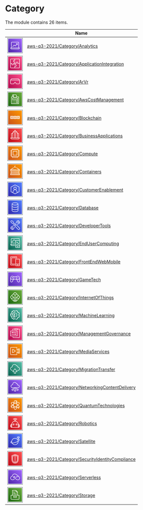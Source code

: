 # Category

The module contains 26 items.



| |Name|
|:---:|---|
| ![illustration of aws-q3-2021/Category/Analytics](../../aws-q3-2021/Category/Analytics.png) | [aws-q3-2021/Category/Analytics](../../aws-q3-2021/Category/Analytics.md) |
| ![illustration of aws-q3-2021/Category/ApplicationIntegration](../../aws-q3-2021/Category/ApplicationIntegration.png) | [aws-q3-2021/Category/ApplicationIntegration](../../aws-q3-2021/Category/ApplicationIntegration.md) |
| ![illustration of aws-q3-2021/Category/ArVr](../../aws-q3-2021/Category/ArVr.png) | [aws-q3-2021/Category/ArVr](../../aws-q3-2021/Category/ArVr.md) |
| ![illustration of aws-q3-2021/Category/AwsCostManagement](../../aws-q3-2021/Category/AwsCostManagement.png) | [aws-q3-2021/Category/AwsCostManagement](../../aws-q3-2021/Category/AwsCostManagement.md) |
| ![illustration of aws-q3-2021/Category/Blockchain](../../aws-q3-2021/Category/Blockchain.png) | [aws-q3-2021/Category/Blockchain](../../aws-q3-2021/Category/Blockchain.md) |
| ![illustration of aws-q3-2021/Category/BusinessApplications](../../aws-q3-2021/Category/BusinessApplications.png) | [aws-q3-2021/Category/BusinessApplications](../../aws-q3-2021/Category/BusinessApplications.md) |
| ![illustration of aws-q3-2021/Category/Compute](../../aws-q3-2021/Category/Compute.png) | [aws-q3-2021/Category/Compute](../../aws-q3-2021/Category/Compute.md) |
| ![illustration of aws-q3-2021/Category/Containers](../../aws-q3-2021/Category/Containers.png) | [aws-q3-2021/Category/Containers](../../aws-q3-2021/Category/Containers.md) |
| ![illustration of aws-q3-2021/Category/CustomerEnablement](../../aws-q3-2021/Category/CustomerEnablement.png) | [aws-q3-2021/Category/CustomerEnablement](../../aws-q3-2021/Category/CustomerEnablement.md) |
| ![illustration of aws-q3-2021/Category/Database](../../aws-q3-2021/Category/Database.png) | [aws-q3-2021/Category/Database](../../aws-q3-2021/Category/Database.md) |
| ![illustration of aws-q3-2021/Category/DeveloperTools](../../aws-q3-2021/Category/DeveloperTools.png) | [aws-q3-2021/Category/DeveloperTools](../../aws-q3-2021/Category/DeveloperTools.md) |
| ![illustration of aws-q3-2021/Category/EndUserComputing](../../aws-q3-2021/Category/EndUserComputing.png) | [aws-q3-2021/Category/EndUserComputing](../../aws-q3-2021/Category/EndUserComputing.md) |
| ![illustration of aws-q3-2021/Category/FrontEndWebMobile](../../aws-q3-2021/Category/FrontEndWebMobile.png) | [aws-q3-2021/Category/FrontEndWebMobile](../../aws-q3-2021/Category/FrontEndWebMobile.md) |
| ![illustration of aws-q3-2021/Category/GameTech](../../aws-q3-2021/Category/GameTech.png) | [aws-q3-2021/Category/GameTech](../../aws-q3-2021/Category/GameTech.md) |
| ![illustration of aws-q3-2021/Category/InternetOfThings](../../aws-q3-2021/Category/InternetOfThings.png) | [aws-q3-2021/Category/InternetOfThings](../../aws-q3-2021/Category/InternetOfThings.md) |
| ![illustration of aws-q3-2021/Category/MachineLearning](../../aws-q3-2021/Category/MachineLearning.png) | [aws-q3-2021/Category/MachineLearning](../../aws-q3-2021/Category/MachineLearning.md) |
| ![illustration of aws-q3-2021/Category/ManagementGovernance](../../aws-q3-2021/Category/ManagementGovernance.png) | [aws-q3-2021/Category/ManagementGovernance](../../aws-q3-2021/Category/ManagementGovernance.md) |
| ![illustration of aws-q3-2021/Category/MediaServices](../../aws-q3-2021/Category/MediaServices.png) | [aws-q3-2021/Category/MediaServices](../../aws-q3-2021/Category/MediaServices.md) |
| ![illustration of aws-q3-2021/Category/MigrationTransfer](../../aws-q3-2021/Category/MigrationTransfer.png) | [aws-q3-2021/Category/MigrationTransfer](../../aws-q3-2021/Category/MigrationTransfer.md) |
| ![illustration of aws-q3-2021/Category/NetworkingContentDelivery](../../aws-q3-2021/Category/NetworkingContentDelivery.png) | [aws-q3-2021/Category/NetworkingContentDelivery](../../aws-q3-2021/Category/NetworkingContentDelivery.md) |
| ![illustration of aws-q3-2021/Category/QuantumTechnologies](../../aws-q3-2021/Category/QuantumTechnologies.png) | [aws-q3-2021/Category/QuantumTechnologies](../../aws-q3-2021/Category/QuantumTechnologies.md) |
| ![illustration of aws-q3-2021/Category/Robotics](../../aws-q3-2021/Category/Robotics.png) | [aws-q3-2021/Category/Robotics](../../aws-q3-2021/Category/Robotics.md) |
| ![illustration of aws-q3-2021/Category/Satellite](../../aws-q3-2021/Category/Satellite.png) | [aws-q3-2021/Category/Satellite](../../aws-q3-2021/Category/Satellite.md) |
| ![illustration of aws-q3-2021/Category/SecurityIdentityCompliance](../../aws-q3-2021/Category/SecurityIdentityCompliance.png) | [aws-q3-2021/Category/SecurityIdentityCompliance](../../aws-q3-2021/Category/SecurityIdentityCompliance.md) |
| ![illustration of aws-q3-2021/Category/Serverless](../../aws-q3-2021/Category/Serverless.png) | [aws-q3-2021/Category/Serverless](../../aws-q3-2021/Category/Serverless.md) |
| ![illustration of aws-q3-2021/Category/Storage](../../aws-q3-2021/Category/Storage.png) | [aws-q3-2021/Category/Storage](../../aws-q3-2021/Category/Storage.md) |




